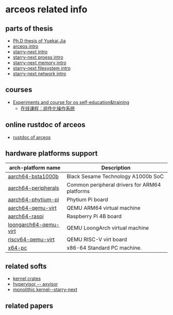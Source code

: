 # arceos related info
## parts of thesis
- [Ph.D thesis of Yuekai Jia](./thesis/main-0527.pdf)
- [arceos intro](./thesis/arceos-intro-62-91.pdf)
- [starry-next intro](./thesis/arceos-starry-intro-v4-20250516-5-55.pdf)
- [starry-next proess intro](./thesis/arceos-starry-process-v3-20250516-5-59.pdf)
- [starry-next memory intro](./thesis/arceos-starry-memory-v3-20250516-2-5-57.pdf)
- [starry-next filesystem intro](./thesis/arceos-starry-filesystem-5-63.pdf)
- [starry-next network intro](./thesis/arceos-starry-net-5-70.pdf)

## courses
- [Experiments and course for os self-education&training](https://github.com/arceos-org/oscamp)
  - [在线课程：组件化操作系统](https://opencamp.cn/os2edu/camp/2024fall/stage/3)

## online rustdoc of arceos
- [rustdoc of arceos](https://arceos.org/arceos/)

## hardware platforms support

| arch-platform name |  Description |
| ---- | ---- |
| [aarch64-bsta1000b](https://github.com/arceos-org/axplat_crates/tree/main/platforms/axplat-aarch64-bsta1000bv) | Black Sesame Technology A1000b SoC |
| [aarch64-peripherals](https://github.com/arceos-org/axplat_crates/tree/main/platforms/axplat-aarch64-peripherals) | Common peripheral drivers for ARM64 platforms |
|[aarch64-phytium-pi](https://github.com/arceos-org/axplat_crates/tree/main/platforms/axplat-aarch64-phytium-pi)| Phytium Pi board |
|[aarch64-qemu-virt](https://github.com/arceos-org/axplat_crates/tree/main/platforms/axplat-aarch64-qemu-virt) | QEMU ARM64 virtual machine |
|[aarch64-raspi](https://github.com/arceos-org/axplat_crates/tree/main/platforms/axplat-aarch64-raspi) | Raspberry Pi 4B board |
|[loongarch64-qemu-virt](https://github.com/arceos-org/axplat_crates/tree/main/platforms/axplat-loongarch64-qemu-virt) | QEMU LoongArch virtual machine |
|[riscv64-qemu-virt](https://github.com/arceos-org/axplat_crates/tree/main/platforms/axplat-riscv64-qemu-virt) | QEMU RISC-V virt board |
|[x64-pc](https://github.com/arceos-org/axplat_crates/tree/main/platforms/axplat-x86-pc) | x86-64 Standard PC machine. |




## related softs
- [kernel crates](https://github.com/kern-crates)
- [hypervisor -- axvisor](https://github.com/arceos-hypervisor/axvisor)
- [monolithic kernel--starry-next](https://github.com/oscomp/starry-next)

## related papers